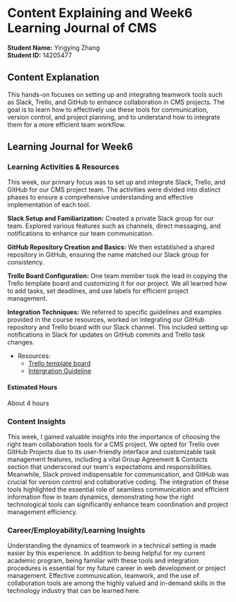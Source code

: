 # Content Explaining and Week6 Learning Journal of CMS

**Student Name:** Yingying Zhang  
**Student ID:** 14205477

## Content Explanation
This hands-on focuses on setting up and integrating teamwork tools such as Slack, Trello, and GitHub to enhance collaboration in CMS projects. The goal is to learn how to effectively use these tools for communication, version control, and project planning, and to understand how to integrate them for a more efficient team workflow.

## Learning Journal for Week6

### Learning Activities & Resources
This week, our primary focus was to set up and integrate Slack, Trello, and GitHub for our CMS project team. The activities were divided into distinct phases to ensure a comprehensive understanding and effective implementation of each tool.

**Slack Setup and Familiarization:** Created a private Slack group for our team. Explored various features such as channels, direct messaging, and notifications to enhance our team communication.

**GitHub Repository Creation and Basics:** We then established a shared repository in GitHub, ensuring the name matched our Slack group for consistency. 

**Trello Board Configuration:** One team member took the lead in copying the Trello template board and customizing it for our project. We all learned how to add tasks, set deadlines, and use labels for efficient project management.

**Integration Techniques:** We referred to specific guidelines and examples provided in the course resources, worked on integrating our GitHub repository and Trello board with our Slack channel. This included setting up notifications in Slack for updates on GitHub commits and Trello task changes.

- Resources: 
  - [Trello template board](https://trello.com/b/07nYDApo/web-project-dev-template)
  - [Intergration Guideline](https://github.com/ITatJCU/ProjectManagement/wiki)


#### Estimated Hours
About 4 hours

### Content Insights
This week, I gained valuable insights into the importance of choosing the right team collaboration tools for a CMS project. We opted for Trello over GitHub Projects due to its user-friendly interface and customizable task management features, including a vital Group Agreement & Contacts section that underscored our team's expectations and responsibilities. Meanwhile, Slack proved indispensable for communication, and GitHub was crucial for version control and collaborative coding. The integration of these tools highlighted the essential role of seamless communication and efficient information flow in team dynamics, demonstrating how the right technological tools can significantly enhance team coordination and project management efficiency.

### Career/Employability/Learning Insights
Understanding the dynamics of teamwork in a technical setting is made easier by this experience. In addition to being helpful for my current academic program, being familiar with these tools and integration procedures is essential for my future career in web development or project management. Effective communication, teamwork, and the use of collaboration tools are among the highly valued and in-demand skills in the technology industry that can be learned here.